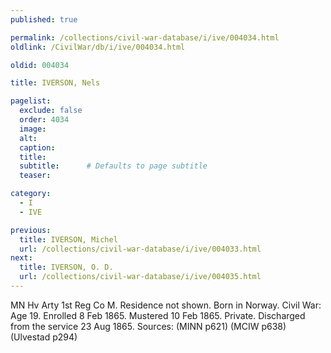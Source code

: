 ```yaml
---
published: true

permalink: /collections/civil-war-database/i/ive/004034.html
oldlink: /CivilWar/db/i/ive/004034.html

oldid: 004034

title: IVERSON, Nels

pagelist:
  exclude: false
  order: 4034
  image: 
  alt:
  caption:
  title:
  subtitle:      # Defaults to page subtitle
  teaser:

category: 
  - I 
  - IVE

previous:
  title: IVERSON, Michel
  url: /collections/civil-war-database/i/ive/004033.html  
next:
  title: IVERSON, O. D.
  url: /collections/civil-war-database/i/ive/004035.html   
---
```

MN Hv Arty 1st Reg Co M. Residence not shown. Born in Norway. Civil War: Age 19. Enrolled 8 Feb 1865. Mustered 10 Feb 1865. Private. Discharged from the service 23 Aug 1865. Sources: (MINN p621) (MCIW p638) (Ulvestad p294)